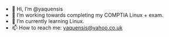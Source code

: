 - 👋 Hi, I’m @yaquensis
- 👀 I’m working towards completing my COMPTIA Linux + exam.
- 🌱 I’m currently learning Linux.
- 📫 How to reach me: yaquensis@yahoo.co.uk

<!---
yaquensis/yaquensis is a ✨ special ✨ repository because its `README.md` (this file) appears on your GitHub profile.
You can click the Preview link to take a look at your changes.
--->
